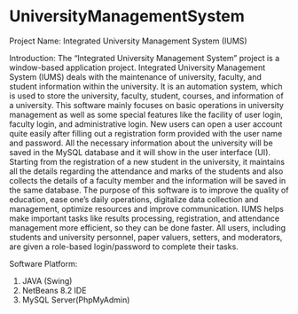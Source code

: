 # UniversityManagementSystem
Project Name: Integrated University Management System (IUMS)

Introduction:
The “Integrated University Management System” project is a window-based application project. Integrated University Management System (IUMS) deals with the maintenance of university, faculty, and student information within the university. It is an automation system, which is used to store the university, faculty, student, courses, and information of a university.
This software mainly focuses on basic operations in university management as well as some special features like the facility of user login, faculty login, and administrative login. New users can open a user account quite easily after filling out a registration form provided with the user name and password. All the necessary information about the university will be saved in the MySQL database and it will show in the user interface (UI). Starting from the registration of a new student in the university, it maintains all the details regarding the attendance and marks of the students and also collects the details of a faculty member and the information will be saved in the same database. The purpose of this software is to improve the quality of education, ease one’s daily operations, digitalize data collection and management, optimize resources and improve communication. IUMS helps make important tasks like results processing, registration, and attendance management more efficient, so they can be done faster. All users, including students and university personnel, paper valuers, setters, and moderators, are given a role-based login/password to complete their tasks.

Software Platform:

1. JAVA (Swing)
2. NetBeans 8.2 IDE
3. MySQL Server(PhpMyAdmin)

